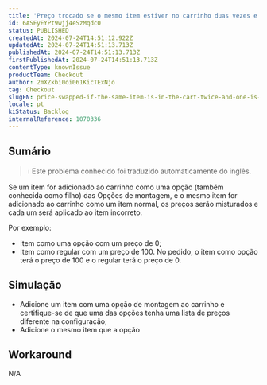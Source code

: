 ```yaml
---
title: 'Preço trocado se o mesmo item estiver no carrinho duas vezes e um deles for de Opções de montagem'
id: 6ASEyEYPt9wjj4eSzMqdc0
status: PUBLISHED
createdAt: 2024-07-24T14:51:12.922Z
updatedAt: 2024-07-24T14:51:13.713Z
publishedAt: 2024-07-24T14:51:13.713Z
firstPublishedAt: 2024-07-24T14:51:13.713Z
contentType: knownIssue
productTeam: Checkout
author: 2mXZkbi0oi061KicTExNjo
tag: Checkout
slugEN: price-swapped-if-the-same-item-is-in-the-cart-twice-and-one-is-from-assembly-options
locale: pt
kiStatus: Backlog
internalReference: 1070336
---
```


## Sumário

>ℹ️ Este problema conhecido foi traduzido automaticamente do inglês.


Se um item for adicionado ao carrinho como uma opção (também conhecida como filho) das Opções de montagem, e o mesmo item for adicionado ao carrinho como um item normal, os preços serão misturados e cada um será aplicado ao item incorreto.

Por exemplo:

- Item como uma opção com um preço de 0;
- Item como regular com um preço de 100.
No pedido, o item como opção terá o preço de 100 e o regular terá o preço de 0.

## Simulação



- Adicione um item com uma opção de montagem ao carrinho e certifique-se de que uma das opções tenha uma lista de preços diferente na configuração;
- Adicione o mesmo item que a opção

## Workaround


N/A




